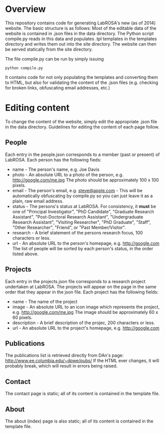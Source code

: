 Overview
========

This repository contains code for generating LabROSA's new (as of 2014) website.
The basic structure is as follows: Most of the editable data of the website is contained in .json files in the data directory.
The Python script compile.py reads in this data and populates .tpl templates in the templates directory and writes them out into the site directory.
The website can then be served statically from the site directory.

The file compile.py can be run by simply issuing
```
python compile.py
```
It contains code for not only populating the templates and converting them to HTML, but also for validating the content of the .json files (e.g. checking for broken links, obfuscating email addresses, etc.)

Editing content
===============

To change the content of the website, simply edit the appropriate .json file in the data directory.
Guidelines for editing the content of each page follow.

People
------

Each entry in the people.json corresponds to a member (past or present) of LabROSA.
Each person has the following fieds:
* name - The person's name, e.g. Joe Davis
* photo - An absolute URL to a photo of the person, e.g. http://google.com/me.jpg The photo should be approximately 100 x 100 pixels. 
* email - The person's email, e.g. steve@apple.com - This will be automatically obfuscating by compile.py so you can just leave it as a plain, raw email address.
* status - The persons's status at LabROSA.  For consistency, it **must** be one of "Principal Investigator", "PhD Candidate", "Graduate Research Assistant", "Post-Doctoral Research Assistant", "Undergraduate Research Assistant", "Visiting Researcher", "PhD Graduate", "Staff", "Other Researcher", "Friend", or "Past Member/Visitor".
* research - A brief statement of the persons research focus, 100 characters or less.
* url - An absolute URL to the person's homepage, e.g. http://google.com
The list of people will be sorted by each person's status, in the order listed above.


Projects
--------

Each entry in the projects.json file corresponds to a research project undertaken at LabROSA.
The projects will appear on the page in the same order that they appear in the json file.
Each project has the following fields:
* name - The name of the project
* image - An absolute URL to an icon image which represents the project, e.g. http://google.com/me.jpg The image should be approximately 60 x 60 pixels.
* description - A brief description of the projec, 200 characters or less.
* url - An absolute URL to the project's homepage, e.g. http://google.com


Publications
------------

The publications list is retrieved directly from DAn's page:
http://www.ee.columbia.edu/~dpwe/pubs/
If the HTML ever changes, it will probably break, which will result in errors
being raised.


Contact
-------

The contact page is static; all of its content is contained in the template file.


About
-------

The about (index) page is also static; all of its content is contained in the template file.
